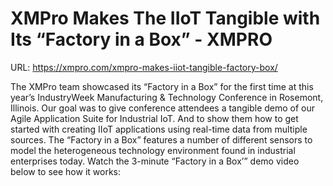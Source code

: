 # XMPro Makes The IIoT Tangible with Its “Factory in a Box” - XMPRO

URL: https://xmpro.com/xmpro-makes-iiot-tangible-factory-box/

The XMPro team showcased its “Factory in a Box” for the first time at this year’s IndustryWeek Manufacturing & Technology Conference in Rosemont, Illinois.
Our goal was to give conference attendees a tangible demo of our Agile Application Suite for Industrial IoT. And to show them how to get started with creating IIoT applications using real-time data from multiple sources.
The “Factory in a Box” features a number of different sensors to model the heterogeneous technology environment found in industrial enterprises today.
Watch the 3-minute “Factory in a Box’” demo video below to see how it works: